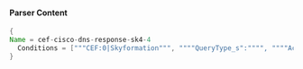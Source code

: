 #### Parser Content
```Java
{
Name = cef-cisco-dns-response-sk4-4
  Conditions = ["""CEF:0|Skyformation""", """"QueryType_s":"""", """"Action_s":"Proxied""""]
}
```